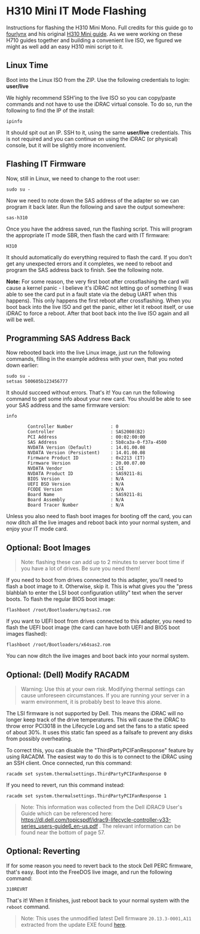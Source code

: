 # H310 Mini IT Mode Flashing
Instructions for flashing the H310 Mini Mono. Full credits for this guide go to [fourlynx](mailto:fourlynx@phoxden.net) and his original [H310 Mini guide](https://doku.phoxden.net/pages/viewpage.action?pageId=7208964). As we were working on these H710 guides together and building a convenient live ISO, we figured we might as well add an easy H310 mini script to it.

## Linux Time
Boot into the Linux ISO from the ZIP. Use the following credentials to login: **user/live**  

We highly recommend SSH'ing to the live ISO so you can copy/paste commands and not have to use the iDRAC virtual console. To do so, run the following to find the IP of the install:
```
ipinfo
```
It should spit out an IP. SSH to it, using the same **user/live** credentials. This is not required and you can continue on using the iDRAC (or physical) console, but it will be slightly more inconvenient. 

## Flashing IT Firmware
Now, still in Linux, we need to change to the root user:
```
sudo su -
```
Now we need to note down the SAS address of the adapter so we can program it back later. Run the following and save the output somewhere:
```
sas-h310
```
Once you have the address saved, run the flashing script. This will program the appropriate IT mode SBR, then flash the card with IT firmware:

```
H310
```
It should automatically do everything required to flash the card. If you don't get any unexpected errors and it completes, we need to reboot and program the SAS address back to finish. See the following note.

**Note:** For some reason, the very first boot after crossflashing the card will cause a kernel panic - I believe it's iDRAC not letting go of something (I was able to see the card put in a fault state via the debug UART when this happens). This only happens the first reboot after crossflashing. When you boot back into the live ISO and get the panic, either let it reboot itself, or use iDRAC to force a reboot. After that boot back into the live ISO again and all will be well.  

## Programming SAS Address Back

Now rebooted back into the live Linux image, just run the following commands, filling in the example address with your own, that you noted down earlier:
```
sudo su -
setsas 500605b123456777
```
It should succeed without errors. That's it! You can run the following command to get some info about your new card. You should be able to see your SAS address and the same firmware version:
```
info
```

```
        Controller Number              : 0
        Controller                     : SAS2008(B2)
        PCI Address                    : 00:02:00:00
        SAS Address                    : 5b8ca3a-0-f37a-4500
        NVDATA Version (Default)       : 14.01.00.08
        NVDATA Version (Persistent)    : 14.01.00.08
        Firmware Product ID            : 0x2213 (IT)
        Firmware Version               : 20.00.07.00
        NVDATA Vendor                  : LSI
        NVDATA Product ID              : SAS9211-8i
        BIOS Version                   : N/A
        UEFI BSD Version               : N/A
        FCODE Version                  : N/A
        Board Name                     : SAS9211-8i
        Board Assembly                 : N/A
        Board Tracer Number            : N/A
```
Unless you also need to flash boot images for booting off the card, you can now ditch all the live images and reboot back into your normal system, and enjoy your IT mode card. 

## Optional: Boot Images
>Note: flashing these can add up to 2 minutes to server boot time if you have a lot of drives. Be sure you need them!  

If you need to boot from drives connected to this adapter, you'll need to flash a boot image to it. Otherwise, skip it. This is what gives you the "press blahblah to enter the LSI boot configuration utility" text when the server boots. To flash the regular BIOS boot image:
```
flashboot /root/Bootloaders/mptsas2.rom
```
If you want to UEFI boot from drives connected to this adapter, you need to flash the UEFI boot image (the card can have both UEFI and BIOS boot images flashed):
```
flashboot /root/Bootloaders/x64sas2.rom
```
You can now ditch the live images and boot back into your normal system.

## Optional: (Dell) Modify RACADM

>Warning: Use this at your own risk.  Modifying thermal settings can cause unforeseen circumstances.  If you are running your server in a warm environment, it is probably best to leave this alone.

The LSI firmware is not supported by Dell.  This means the iDRAC will no longer keep track of the drive temperatures.  This will cause the iDRAC to throw error PCI3018 in the Lifecycle Log and set the fans to a static speed of about 30%.  It uses this static fan speed as a failsafe to prevent any disks from possibly overheating.  

To correct this, you can disable the "ThirdPartyPCIFanResponse" feature by using RACADM.  The easiest way to do this is to connect to the iDRAC using an SSH client.  Once connected, run this command: 
```
racadm set system.thermalsettings.ThirdPartyPCIFanResponse 0
```
If you need to revert, run this command instead:
```
racadm set system.thermalsettings.ThirdPartyPCIFanResponse 1
```
>Note: This information was collected from the Dell iDRAC9 User's Guide which can be referenced here: https://dl.dell.com/topicspdf/idrac9-lifecycle-controller-v33-series_users-guide6_en-us.pdf .  The relevant information can be found near the bottom of page 57.

## Optional: Reverting
If for some reason you need to revert back to the stock Dell PERC firmware, that's easy. Boot into the FreeDOS live image, and run the following command:
```
310REVRT
```
That's it! When it finishes, just reboot back to your normal system with the `reboot` command.
>Note: This uses the unmodified latest Dell firmware `20.13.3-0001,A11` extracted from the update EXE found [here](https://www.dell.com/support/home/us/en/04/drivers/driversdetails?driverid=yp0nf&oscode=ws8r2&productcode=poweredge-r720).
